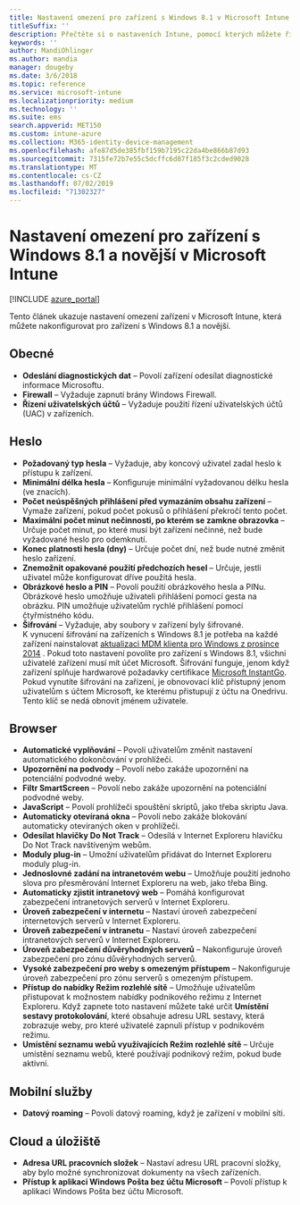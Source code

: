 ```yaml
---
title: Nastavení omezení pro zařízení s Windows 8.1 v Microsoft Intune
titleSuffix: ''
description: Přečtěte si o nastaveních Intune, pomocí kterých můžete řídit nastavení a funkce na zařízeních s Windows 8.1.
keywords: ''
author: MandiOhlinger
ms.author: mandia
manager: dougeby
ms.date: 3/6/2018
ms.topic: reference
ms.service: microsoft-intune
ms.localizationpriority: medium
ms.technology: ''
ms.suite: ems
search.appverid: MET150
ms.custom: intune-azure
ms.collection: M365-identity-device-management
ms.openlocfilehash: afe87d5de385fbf159b7195c22da4be866b87d93
ms.sourcegitcommit: 7315fe72b7e55c5dcffc6d87f185f3c2cded9028
ms.translationtype: MT
ms.contentlocale: cs-CZ
ms.lasthandoff: 07/02/2019
ms.locfileid: "71302327"
---
```

# <a name="microsoft-intune-windows-81-and-later-device-restriction-settings"></a>Nastavení omezení pro zařízení s Windows 8.1 a novější v Microsoft Intune

[!INCLUDE [azure_portal](./includes/azure_portal.md)]

Tento článek ukazuje nastavení omezení zařízení v Microsoft Intune, která můžete nakonfigurovat pro zařízení s Windows 8.1 a novější.


## <a name="general"></a>Obecné

- **Odeslání diagnostických dat** – Povolí zařízení odesílat diagnostické informace Microsoftu.
- **Firewall** – Vyžaduje zapnutí brány Windows Firewall.
- **Řízení uživatelských účtů** – Vyžaduje použití řízení uživatelských účtů (UAC) v zařízeních.

## <a name="password"></a>Heslo
- **Požadovaný typ hesla** – Vyžaduje, aby koncový uživatel zadal heslo k přístupu k zařízení.
- **Minimální délka hesla** – Konfiguruje minimální vyžadovanou délku hesla (ve znacích).
- **Počet neúspěšných přihlášení před vymazáním obsahu zařízení** – Vymaže zařízení, pokud počet pokusů o přihlášení překročí tento počet.
- **Maximální počet minut nečinnosti, po kterém se zamkne obrazovka** – Určuje počet minut, po které musí být zařízení nečinné, než bude vyžadované heslo pro odemknutí.
- **Konec platnosti hesla (dny)** – Určuje počet dní, než bude nutné změnit heslo zařízení.
- **Znemožnit opakované použití předchozích hesel** – Určuje, jestli uživatel může konfigurovat dříve použitá hesla.
- **Obrázkové heslo a PIN** – Povolí použití obrázkového hesla a PINu. Obrázkové heslo umožňuje uživateli přihlášení pomocí gesta na obrázku. PIN umožňuje uživatelům rychlé přihlášení pomocí čtyřmístného kódu.
- **Šifrování** – Vyžaduje, aby soubory v zařízení byly šifrované.<br>K vynucení šifrování na zařízeních s Windows 8.1 je potřeba na každé zařízení nainstalovat [aktualizaci MDM klienta pro Windows z prosince 2014](https://support.microsoft.com/kb/3013816) .
Pokud toto nastavení povolíte pro zařízení s Windows 8.1, všichni uživatelé zařízení musí mít účet Microsoft.
Šifrování funguje, jenom když zařízení splňuje hardwarové požadavky certifikace [Microsoft InstantGo](https://blogs.windows.com/windowsexperience/2014/06/19/instantgo-a-better-way-to-sleep/#IBHULcTfI4PokO8X.97).
Pokud vynutíte šifrování na zařízení, je obnovovací klíč přístupný jenom uživatelům s účtem Microsoft, ke kterému přistupují z účtu na Onedrivu. Tento klíč se nedá obnovit jménem uživatele. 



## <a name="browser"></a>Browser
- **Automatické vyplňování** – Povolí uživatelům změnit nastavení automatického dokončování v prohlížeči.
- **Upozornění na podvody** – Povolí nebo zakáže upozornění na potenciální podvodné weby.
- **Filtr SmartScreen** – Povolí nebo zakáže upozornění na potenciální podvodné weby.
- **JavaScript** – Povolí prohlížeči spouštění skriptů, jako třeba skriptu Java.
- **Automaticky otevíraná okna** – Povolí nebo zakáže blokování automaticky otevíraných oken v prohlížeči.
- **Odesílat hlavičky Do Not Track** – Odesílá v Internet Exploreru hlavičku Do Not Track navštíveným webům.
- **Moduly plug-in** – Umožní uživatelům přidávat do Internet Exploreru moduly plug-in.
- **Jednoslovné zadání na intranetovém webu** – Umožňuje použití jednoho slova pro přesměrování Internet Exploreru na web, jako třeba Bing.
- **Automaticky zjistit intranetový web** – Pomáhá konfigurovat zabezpečení intranetových serverů v Internet Exploreru.
- **Úroveň zabezpečení v internetu** – Nastaví úroveň zabezpečení internetových serverů v Internet Exploreru.
- **Úroveň zabezpečení v intranetu** – Nastaví úroveň zabezpečení intranetových serverů v Internet Exploreru.
- **Úroveň zabezpečení důvěryhodných serverů** – Nakonfiguruje úroveň zabezpečení pro zónu důvěryhodných serverů.
- **Vysoké zabezpečení pro weby s omezeným přístupem** – Nakonfiguruje úroveň zabezpečení pro zónu serverů s omezeným přístupem.
- **Přístup do nabídky Režim rozlehlé sítě** – Umožňuje uživatelům přistupovat k možnostem nabídky podnikového režimu z Internet Exploreru.
Když zapnete toto nastavení můžete také určit **Umístění sestavy protokolování**, které obsahuje adresu URL sestavy, která zobrazuje weby, pro které uživatelé zapnuli přístup v podnikovém režimu.
- **Umístění seznamu webů využívajících Režim rozlehlé sítě** – Určuje umístění seznamu webů, které používají podnikový režim, pokud bude aktivní.

## <a name="cellular"></a>Mobilní služby
- **Datový roaming** – Povolí datový roaming, když je zařízení v mobilní síti.

## <a name="cloud-and-storage"></a>Cloud a úložiště
- **Adresa URL pracovních složek** – Nastaví adresu URL pracovní složky, aby bylo možné synchronizovat dokumenty na všech zařízeních.
- **Přístup k aplikaci Windows Pošta bez účtu Microsoft** – Povolí přístup k aplikaci Windows Pošta bez účtu Microsoft.
